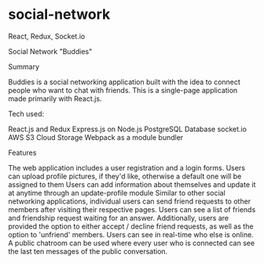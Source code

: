 # social-network
React, Redux, Socket.io

	
Social Network "Buddies"

Summary

Buddies is a social networking application built with the idea to connect people who want to chat with friends. 
This is a single-page application made primarily with React.js.

Tech used:

React.js and Redux
Express.js on Node.js
PostgreSQL Database
socket.io
AWS S3 Cloud Storage
Webpack as a module bundler

Features

The web application includes a user registration and a login forms.
Users can upload profile pictures, if they'd like, otherwise a default one will be assigned to them
Users can add information about themselves and update it at anytime through an update-profile module
Similar to other social networking applications, individual users can send friend requests to other members after 
visiting their respective pages.
Users can see a list of friends and friendship request waiting for an answer.
Additionally, users are provided the option to either accept / decline friend requests, as well as the option to 'unfriend' 
members.
Users can see in real-time who else is online.
A public chatroom can be used where every user who is connected can see the last ten messages of the public conversation.
